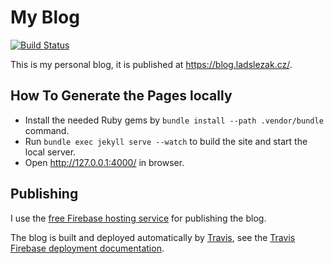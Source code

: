 
# My Blog

[![Build Status](https://travis-ci.org/lslezak/blog.svg?branch=master)](
https://travis-ci.org/lslezak/blog)

This is my personal blog, it is published at https://blog.ladslezak.cz/.

## How To Generate the Pages locally

- Install the needed Ruby gems by `bundle install --path .vendor/bundle` command.
- Run `bundle exec jekyll serve --watch` to build the site and start
  the local server.
- Open http://127.0.0.1:4000/ in browser.

## Publishing

I use the [free Firebase hosting service](https://firebase.google.com/) for
publishing the blog.

The blog is built and deployed automatically by [Travis](https://travis-ci.org),
see the [Travis Firebase deployment documentation](
https://docs.travis-ci.com/user/deployment/firebase/).
